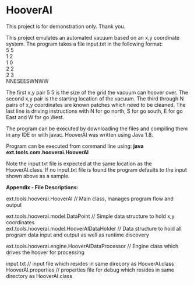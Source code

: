 # HooverAI
This project is for demonstration only.  Thank you.

This project emulates an automated vacuum based on an x,y coordinate system.  The program takes a file input.txt in the following format:<br>
5 5<br>
1 2<br>
1 0<br>
2 2<br>
2 3<br>
NNESEESWNWW<br>

The first x,y pair 5 5 is the size of the grid the vacuum can hoover over.
The second x,y pair is the starting location of the vacuum.
The third  through N pairs of x,y coordinates are known patches which need to be cleaned.
The last line is driving instructions with N for go north, S for go south, E for go East and W for go West.

The program can be executed by downloading the files and compiling them in any IDE or with javac.  HooverAI was written using Java 1.8.

Program can be executed from command line using: <b>java ext.tools.com.hooverai.HooverAI</b>

Note the input.txt file is expected at the same location as the HooverAI.class.  If no input.txt file is found the program defaults to the input shown above as a sample.



<b>Appendix - File Descriptions:</b>


ext.tools.hooverai.HooverAI  // Main class, manages program flow and output<br>

ext.tools.hooverai.model.DataPoint // Simple data structure to hold x,y coordinates<br>
ext.tools.hooverai.model.HooverAIDataHolder // Data structure to hold all program data input and output as well as runtime discovery<br>

ext.tools.hooverai.engine.HooverAIDataProcessor // Engine class which drives the hoover for processing<br>

input.txt  // input file which resides in same direcory as HooverAI.class<br>
HooverAI.properties // properties file for debug which resides in same directory as HooverAI.class<br>



